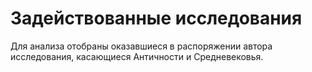 # Задействованные исследования

Для анализа отобраны оказавшиеся в распоряжении автора исследования, касающиеся Античности и Средневековья.
